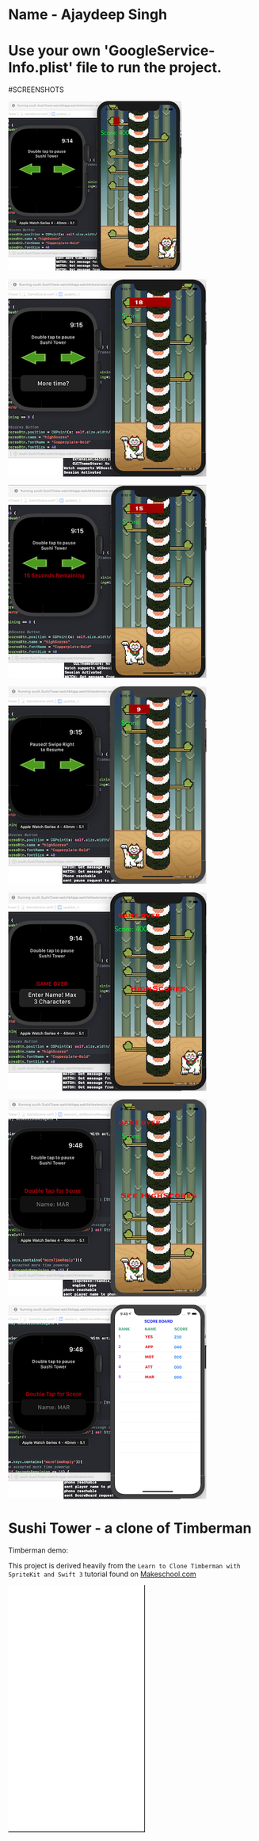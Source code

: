 
# Name - Ajaydeep Singh

# Use your own 'GoogleService-Info.plist' file to run the project.

#SCREENSHOTS

![](screenshots/1.png)

![](screenshots/3.png)

![](screenshots/4.png)

![](screenshots/5.png)

![](screenshots/2.png)

![](screenshots/6.png)

![](screenshots/7.png)



# Sushi Tower - a clone of Timberman

Timberman demo:

This project is derived heavily from the `Learn to Clone Timberman with SpriteKit and Swift 3` tutorial found on  [Makeschool.com](https://www.makeschool.com/academy/track/learn-to-clone-timberman-with-spritekit-and-swift-3)

![](screenshots/sushiTower.gif)


